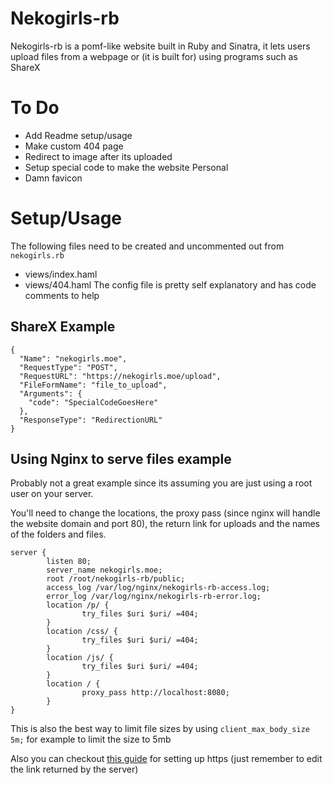 # Nekogirls-rb
Nekogirls-rb is a pomf-like website built in Ruby and Sinatra,
 it lets users upload files from a webpage or (it is built for) using programs
 such as ShareX


# To Do
* Add Readme setup/usage
* Make custom 404 page
* Redirect to image after its uploaded
* Setup special code to make the website Personal
* Damn favicon

# Setup/Usage
The following files need to be created and uncommented out from `nekogirls.rb`
* views/index.haml
* views/404.haml
The config file is pretty self explanatory and has code comments to help

## ShareX Example
```
{
  "Name": "nekogirls.moe",
  "RequestType": "POST",
  "RequestURL": "https://nekogirls.moe/upload",
  "FileFormName": "file_to_upload",
  "Arguments": {
    "code": "SpecialCodeGoesHere"
  },
  "ResponseType": "RedirectionURL"
}
```

## Using Nginx to serve files example
Probably not a great example since its assuming you are just using a root user on your server.

You'll need to change the locations, the proxy pass (since nginx will handle the website domain and port 80), the return link for uploads and the names of the folders and files.

```
server {
        listen 80;
        server_name nekogirls.moe;
        root /root/nekogirls-rb/public;
        access_log /var/log/nginx/nekogirls-rb-access.log;
        error_log /var/log/nginx/nekogirls-rb-error.log;
        location /p/ {
                try_files $uri $uri/ =404;
        }
        location /css/ {
                try_files $uri $uri/ =404;
        }
        location /js/ {
                try_files $uri $uri/ =404;
        }
        location / {
                proxy_pass http://localhost:8080;
        }
}
```

This is also the best way to limit file sizes by using `client_max_body_size 5m;` for example to limit the size to 5mb

Also you can checkout [this guide](https://www.digitalocean.com/community/tutorials/how-to-secure-nginx-with-let-s-encrypt-on-ubuntu-14-04) for setting up https (just remember to edit the link returned by the server)
